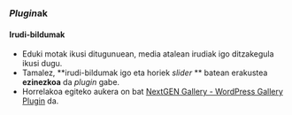 ### *Plugin*ak
#### Irudi-bildumak

- Eduki motak ikusi ditugunuean, media atalean irudiak igo ditzakegula ikusi dugu.
- Tamalez, **irudi-bildumak igo eta horiek *slider* ** batean erakustea **ezinezkoa** da *plugin* gabe.
- Horrelakoa egiteko aukera on bat [NextGEN Gallery - WordPress Gallery Plugin](https://es.wordpress.org/plugins/nextgen-gallery/) da.